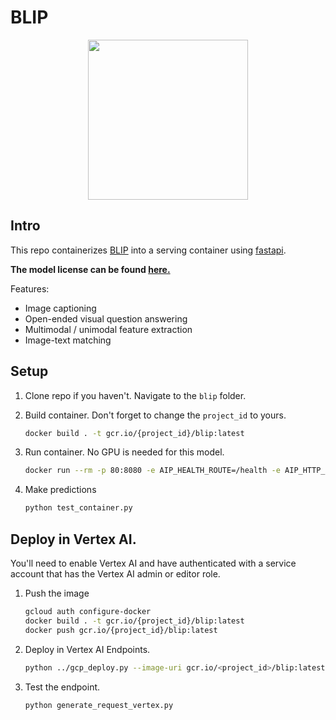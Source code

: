# BLIP
<center>
    <image src="../images/blip.jpeg" width="256px">
</center>

## Intro

This repo containerizes [BLIP](https://github.com/CompVis/stable-diffusion) into a serving container using [fastapi](https://fastapi.tiangolo.com/). 

**The model license can be found [here.](https://github.com/salesforce/BLIP/blob/main/LICENSE.txt)**

Features:
- Image captioning
- Open-ended visual question answering
- Multimodal / unimodal feature extraction
- Image-text matching

## Setup

1. Clone repo if you haven't. Navigate to the `blip` folder.
1. Build container. Don't forget to change the `project_id` to yours.

    ```bash
    docker build . -t gcr.io/{project_id}/blip:latest
    ```

1. Run container. No GPU is needed for this model.

    ```bash
    docker run --rm -p 80:8080 -e AIP_HEALTH_ROUTE=/health -e AIP_HTTP_PORT=8080 -e AIP_PREDICT_ROUTE=/predict gcr.io/{project_id}/blip:latest
    ```

1. Make predictions

    ```bash
    python test_container.py
    ```

## Deploy in Vertex AI.

You'll need to enable Vertex AI and have authenticated with a service account that has the Vertex AI admin or editor role.

1. Push the image

    ```bash
    gcloud auth configure-docker
    docker build . -t gcr.io/{project_id}/blip:latest
    docker push gcr.io/{project_id}/blip:latest
    ```
  
 1. Deploy in Vertex AI Endpoints.

    ```bash
    python ../gcp_deploy.py --image-uri gcr.io/<project_id>/blip:latest --accelerator-count 0
    ```

1. Test the endpoint. 

    ```bash
    python generate_request_vertex.py
    ```

